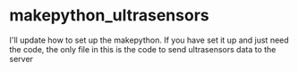 # makepython_ultrasensors

I'll update how to set up the makepython. If you have set it up and just need the code, the only file in this is the code to send ultrasensors data to the server
